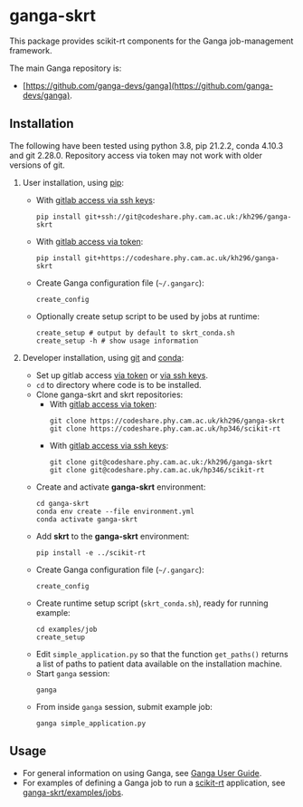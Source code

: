 # ganga-skrt

This package provides scikit-rt components for the Ganga job-management
framework.

The main Ganga repository is:
- [https://github.com/ganga-devs/ganga](https://github.com/ganga-devs/ganga).


## Installation

The following have been tested using python 3.8, pip 21.2.2,
conda 4.10.3 and git 2.28.0.  Repository access via token
may not work with older versions of git.

1. User installation, using [pip](https://pip.pypa.io/en/stable/):
   - With [gitlab access via ssh keys](https://docs.gitlab.com/ee/ssh/):
     ```
     pip install git+ssh://git@codeshare.phy.cam.ac.uk:/kh296/ganga-skrt
     ```
   - With [gitlab access via token](https://docs.gitlab.com/ee/user/profile/personal_access_tokens.html):
     ```
     pip install git+https://codeshare.phy.cam.ac.uk/kh296/ganga-skrt
     ```
   - Create Ganga configuration file (`~/.gangarc`):
     ```
     create_config
     ```
   - Optionally create setup script to be used by jobs at runtime:
     ```
     create_setup # output by default to skrt_conda.sh
     create_setup -h # show usage information
     ```

2. Developer installation, using [git](https://git-scm.com) and
[conda](https://docs.conda.io/):
   - Set up gitlab access [via token](https://docs.gitlab.com/ee/user/profile/personal_access_tokens.html) or [via ssh keys](https://docs.gitlab.com/ee/ssh/).
   - `cd` to directory where code is to be installed.
   - Clone ganga-skrt and skrt repositories:
     - With [gitlab access via token](https://docs.gitlab.com/ee/user/profile/personal_access_tokens.html):
       ```
       git clone https://codeshare.phy.cam.ac.uk/kh296/ganga-skrt
       git clone https://codeshare.phy.cam.ac.uk/hp346/scikit-rt
       ```
     - With [gitlab access via ssh keys](https://docs.gitlab.com/ee/ssh/):
       ```
       git clone git@codeshare.phy.cam.ac.uk:/kh296/ganga-skrt
       git clone git@codeshare.phy.cam.ac.uk/hp346/scikit-rt
       ```
   - Create and activate **ganga-skrt** environment:
     ```
     cd ganga-skrt
     conda env create --file environment.yml
     conda activate ganga-skrt
     ```
   - Add **skrt** to the **ganga-skrt** environment:
     ```
     pip install -e ../scikit-rt
     ```
   - Create Ganga configuration file (`~/.gangarc`):
     ```
     create_config
     ```
   - Create runtime setup script (`skrt_conda.sh`), ready for running example:
     ```
     cd examples/job
     create_setup 
     ```
   - Edit `simple_application.py` so that the function `get_paths()` returns
     a list of paths to patient data available on the installation machine.
   - Start `ganga` session:
     ```
     ganga
     ```
   - From inside `ganga` session, submit example job:
     ```
     ganga simple_application.py
     ```

## Usage

- For general information on using Ganga, see [Ganga User Guide](https://ganga.readthedocs.io/en/latest/UserGuide/index.html).
- For examples of defining a Ganga job to run a
[scikit-rt](https://codeshare.phy.cam.ac.uk/hp346/scikit-rt) application,
see [ganga-skrt/examples/jobs](https://codeshare.phy.cam.ac.uk/kh296/ganga-skrt/-/tree/main/examples/job).
